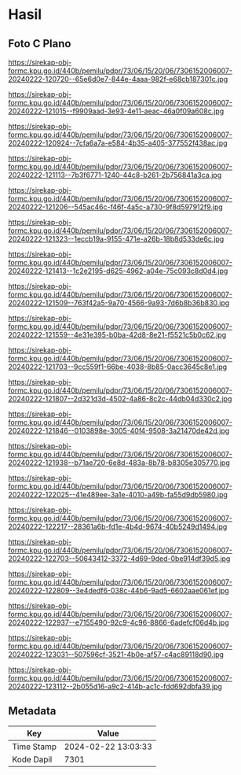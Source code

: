 # Hasil

## Foto C Plano

https://sirekap-obj-formc.kpu.go.id/440b/pemilu/pdpr/73/06/15/20/06/7306152006007-20240222-120720--65e6d0e7-844e-4aaa-982f-e68cb187301c.jpg

https://sirekap-obj-formc.kpu.go.id/440b/pemilu/pdpr/73/06/15/20/06/7306152006007-20240222-121015--f9909aad-3e93-4e11-aeac-46a0f09a608c.jpg

https://sirekap-obj-formc.kpu.go.id/440b/pemilu/pdpr/73/06/15/20/06/7306152006007-20240222-120924--7cfa6a7a-e584-4b35-a405-377552f438ac.jpg

https://sirekap-obj-formc.kpu.go.id/440b/pemilu/pdpr/73/06/15/20/06/7306152006007-20240222-121113--7b3f6771-1240-44c8-b261-2b756841a3ca.jpg

https://sirekap-obj-formc.kpu.go.id/440b/pemilu/pdpr/73/06/15/20/06/7306152006007-20240222-121206--545ac46c-f46f-4a5c-a730-9f8d597912f9.jpg

https://sirekap-obj-formc.kpu.go.id/440b/pemilu/pdpr/73/06/15/20/06/7306152006007-20240222-121323--1eccb19a-9155-471e-a26b-18b8d533de6c.jpg

https://sirekap-obj-formc.kpu.go.id/440b/pemilu/pdpr/73/06/15/20/06/7306152006007-20240222-121413--1c2e2195-d625-4962-a04e-75c093c8d0d4.jpg

https://sirekap-obj-formc.kpu.go.id/440b/pemilu/pdpr/73/06/15/20/06/7306152006007-20240222-121509--763f42a5-9a70-4566-9a93-7d6b8b36b830.jpg

https://sirekap-obj-formc.kpu.go.id/440b/pemilu/pdpr/73/06/15/20/06/7306152006007-20240222-121559--4e31e395-b0ba-42d8-8e21-f5521c5b0c62.jpg

https://sirekap-obj-formc.kpu.go.id/440b/pemilu/pdpr/73/06/15/20/06/7306152006007-20240222-121703--9cc559f1-66be-4038-8b85-0acc3645c8e1.jpg

https://sirekap-obj-formc.kpu.go.id/440b/pemilu/pdpr/73/06/15/20/06/7306152006007-20240222-121807--2d321d3d-4502-4a86-8c2c-44db04d330c2.jpg

https://sirekap-obj-formc.kpu.go.id/440b/pemilu/pdpr/73/06/15/20/06/7306152006007-20240222-121846--0103898e-3005-40f4-9508-3a21470de42d.jpg

https://sirekap-obj-formc.kpu.go.id/440b/pemilu/pdpr/73/06/15/20/06/7306152006007-20240222-121938--b71ae720-6e8d-483a-8b78-b8305e305770.jpg

https://sirekap-obj-formc.kpu.go.id/440b/pemilu/pdpr/73/06/15/20/06/7306152006007-20240222-122025--41e489ee-3a1e-4010-a49b-fa55d9db5980.jpg

https://sirekap-obj-formc.kpu.go.id/440b/pemilu/pdpr/73/06/15/20/06/7306152006007-20240222-122217--28361a6b-fd1e-4b4d-9674-40b5249d1494.jpg

https://sirekap-obj-formc.kpu.go.id/440b/pemilu/pdpr/73/06/15/20/06/7306152006007-20240222-122703--50643412-3372-4d69-9ded-0be914df39d5.jpg

https://sirekap-obj-formc.kpu.go.id/440b/pemilu/pdpr/73/06/15/20/06/7306152006007-20240222-122809--3e4dedf6-038c-44b6-9ad5-6602aae061ef.jpg

https://sirekap-obj-formc.kpu.go.id/440b/pemilu/pdpr/73/06/15/20/06/7306152006007-20240222-122937--e7155490-92c9-4c96-8866-6adefcf06d4b.jpg

https://sirekap-obj-formc.kpu.go.id/440b/pemilu/pdpr/73/06/15/20/06/7306152006007-20240222-123031--507596cf-3521-4b0e-af57-c4ac89118d90.jpg

https://sirekap-obj-formc.kpu.go.id/440b/pemilu/pdpr/73/06/15/20/06/7306152006007-20240222-123112--2b055d16-a9c2-414b-ac1c-fdd692dbfa39.jpg


## Metadata

| Key        | Value               |
| ---------- | ------------------- |
| Time Stamp | 2024-02-22 13:03:33 |
| Kode Dapil | 7301                |



